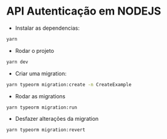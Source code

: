 # API Autenticação em NODEJS

* Instalar as dependencias:

```bash
yarn
```

* Rodar o projeto

```bash
yarn dev
```

* Criar uma migration:

```bash
yarn typeorm migration:create -n CreateExample
```

* Rodar as migrations

```bash
yarn typeorm migration:run
```

* Desfazer alterações da migration

```bash
yarn typeorm migration:revert
```
